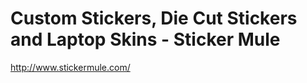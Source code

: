 <!--
id: 3324697965
link: http://kevinisom.info/post/3324697965/custom-stickers-die-cut-stickers-and-laptop-skins
slug: custom-stickers-die-cut-stickers-and-laptop-skins
date: Thu Feb 17 2011 02:33:05 GMT+1300 (NZDT)
raw: {"blog_name":"kevinisom","id":3324697965,"post_url":"http://kevinisom.info/post/3324697965/custom-stickers-die-cut-stickers-and-laptop-skins","slug":"custom-stickers-die-cut-stickers-and-laptop-skins","type":"link","date":"2011-02-16 13:33:05 GMT","timestamp":1297863185,"state":"published","format":"html","reblog_key":"hrj2GvwO","tags":[],"short_url":"http://tmblr.co/Zw68Yy36Ajrj","highlighted":[],"feed_item":"http://www.stickermule.com/","from_feed_id":"650234","note_count":0,"title":"Custom Stickers, Die Cut Stickers and Laptop Skins - Sticker Mule","url":"http://www.stickermule.com/","description":""}
publish: 2011-02-017
tags: 
title: Custom Stickers, Die Cut Stickers and Laptop Skins - Sticker Mule
-->


Custom Stickers, Die Cut Stickers and Laptop Skins - Sticker Mule
=================================================================

<http://www.stickermule.com/>

